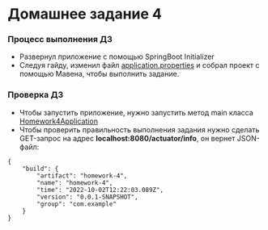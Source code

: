 # Домашнее задание 4

### Процесс выполнения ДЗ
- Развернул приложение с помощью SpringBoot Initializer
- Следуя гайду, изменил файл [application.properties](./homework-4/src/main/resources/application.properties) 
и собрал проект с помощью Мавена, чтобы выполнить задание.

### Проверка ДЗ

- Чтобы запустить приложение, нужно запустить метод main класса [Homework4Application](./homework-4/src/main/java/com/example/homework4/Homework4Application.java)
- Чтобы проверить правильность выполнения задания нужно сделать GET-запрос на адрес **localhost:8080/actuator/info**,
он вернет JSON-файл:
```
{
    "build": {
        "artifact": "homework-4",
        "name": "homework-4",
        "time": "2022-10-02T12:22:03.089Z",
        "version": "0.0.1-SNAPSHOT",
        "group": "com.example"
    }
}
```